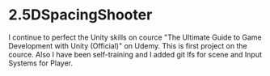 # 2.5DSpacingShooter

I continue to perfect the Unity skills on cource "The Ultimate Guide to Game Development with Unity (Official)" on Udemy.
This is first project on the cource.
Also I have been self-training and I added git lfs for scene and Input Systems for Player.
